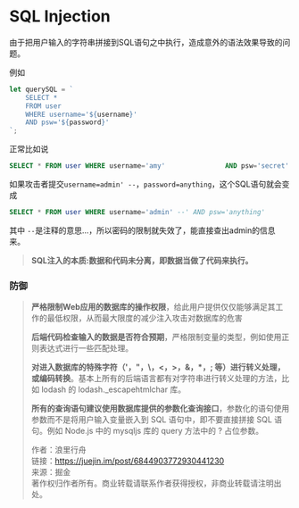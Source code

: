 # SQL Injection

由于把用户输入的字符串拼接到SQL语句之中执行，造成意外的语法效果导致的问题。

例如

```javascript
let querySQL = `
    SELECT *
    FROM user
    WHERE username='${username}'
    AND psw='${password}'
`;
```

正常比如说

```sql
SELECT * FROM user WHERE username='amy'               AND psw='secret'
```

如果攻击者提交`username=admin' --`，`password=anything`，这个SQL语句就会变成

```sql
SELECT * FROM user WHERE username='admin' --' AND psw='anything'
```

其中 `--`是注释的意思…，所以密码的限制就失效了，能直接查出admin的信息来。

> **SQL注入的本质:数据和代码未分离，即数据当做了代码来执行。**

### 防御

> **严格限制Web应用的数据库的操作权限**，给此用户提供仅仅能够满足其工作的最低权限，从而最大限度的减少注入攻击对数据库的危害
>
> **后端代码检查输入的数据是否符合预期**，严格限制变量的类型，例如使用正则表达式进行一些匹配处理。
>
> **对进入数据库的特殊字符（'，"，\，&lt;，&gt;，&，\*，; 等）进行转义处理，或编码转换**。基本上所有的后端语言都有对字符串进行转义处理的方法，比如 lodash 的 lodash.\_escapehtmlchar 库。
>
> **所有的查询语句建议使用数据库提供的参数化查询接口**，参数化的语句使用参数而不是将用户输入变量嵌入到 SQL 语句中，即不要直接拼接 SQL 语句。例如 Node.js 中的 mysqljs 库的 query 方法中的 ? 占位参数。
>
> 作者：浪里行舟  
> 链接：https://juejin.im/post/6844903772930441230  
> 来源：掘金  
> 著作权归作者所有。商业转载请联系作者获得授权，非商业转载请注明出处。

